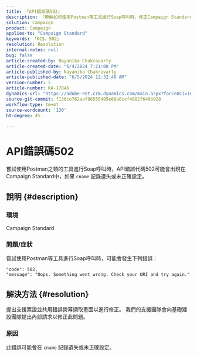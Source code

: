 ```yaml
---
title: 「API錯誤碼502」
description: 「瞭解如何使用Postman等工具進行Soap呼叫時，修正Campaign Standard中的API錯誤代碼502。 提出支援票證以修正此錯誤。」
solution: Campaign
product: Campaign
applies-to: "Campaign Standard"
keywords: 「KCS，502」
resolution: Resolution
internal-notes: null
bug: false
article-created-by: Nayanika Chakravarty
article-created-date: "6/4/2024 7:21:00 PM"
article-published-by: Nayanika Chakravarty
article-published-date: "6/5/2024 12:32:48 AM"
version-number: 5
article-number: KA-17846
dynamics-url: "https://adobe-ent.crm.dynamics.com/main.aspx?forceUCI=1&pagetype=entityrecord&etn=knowledgearticle&id=6bfd448f-a722-ef11-840a-000d3a372703"
source-git-commit: f136ce762aaf88555495e86a0ccf4882f648b928
workflow-type: tm+mt
source-wordcount: '130'
ht-degree: 4%

---
```


# API錯誤碼502


嘗試使用Postman之類的工具進行Soap呼叫時，API錯誤代碼502可能會出現在Campaign Standard中，如果 `cname` 記錄遺失或未正確設定。

## 說明 {#description}


### 環境

Campaign Standard

### 問題/症狀

嘗試使用Postman等工具進行Soap呼叫時，可能會發生下列錯誤：


```
"code": 502,
"message": "Oops. Something went wrong. Check your URI and try again."
```



## 解決方法 {#resolution}


提出支援票證並共用錯誤熒幕擷取畫面以進行修正。 我們的支援團隊會向基礎建設團隊提出內部請求以修正此問題。

### <b>原因</b>

此錯誤可能會在 `cname` 記錄遺失或未正確設定。
